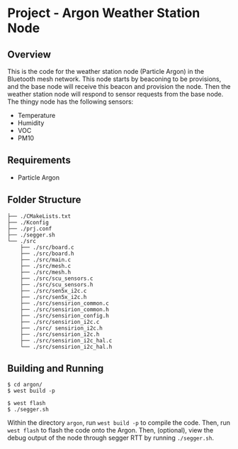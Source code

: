 # Project - Argon Weather Station Node

## Overview

This is the code for the weather station node (Particle Argon) in the Bluetooth mesh network. This node starts by beaconing to be provisions, and the base node
will receive this beacon and provision the node. Then the weather station node will respond to sensor requests from the base node. 
The thingy node has the following sensors: 
* Temperature
* Humidity
* VOC
* PM10

## Requirements

* Particle Argon

## Folder Structure

```
├── ./CMakeLists.txt
├── ./Kconfig
├── ./prj.conf
├── ./segger.sh
└── ./src
    ├── ./src/board.c
    ├── ./src/board.h
    ├── ./src/main.c
    ├── ./src/mesh.c
    ├── ./src/mesh.h
    ├── ./src/scu_sensors.c
    ├── ./src/scu_sensors.h
    ├── ./src/sen5x_i2c.c
    ├── ./src/sen5x_i2c.h
    ├── ./src/sensirion_common.c
    ├── ./src/sensirion_common.h
    ├── ./src/sensirion_config.h
    ├── ./src/sensirion_i2c.c
    ├── ./src/ sensirion_i2c.h
    ├── ./src/sensirion_i2c.h
    ├── ./src/sensirion_i2c_hal.c
    └── ./src/sensirion_i2c_hal.h
```

## Building and Running 
```SHELL
$ cd argon/
$ west build -p

$ west flash 
$ ./segger.sh
```

Within the directory `argon`, run `west build -p` to compile the code. Then, run `west flash` to flash the code onto the Argon. Then, (optional), 
view the debug output of the node through segger RTT by running `./segger.sh`. 
